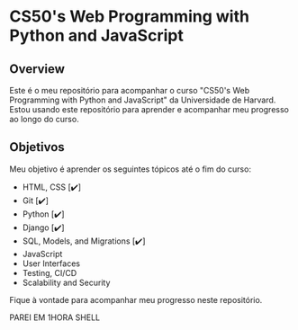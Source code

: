 # CS50's Web Programming with Python and JavaScript

## Overview
Este é o meu repositório para acompanhar o curso "CS50's Web Programming with Python and JavaScript" da Universidade de Harvard. Estou usando este repositório para aprender e acompanhar meu progresso ao longo do curso.
  
## Objetivos
Meu objetivo é aprender os seguintes tópicos até o fim do curso:
- HTML, CSS [✔️]
- Git [✔️]
- Python [✔️]
- Django [✔️]
- SQL, Models, and Migrations [✔️]
- JavaScript
- User Interfaces
- Testing, CI/CD
- Scalability and Security

Fique à vontade para acompanhar meu progresso neste repositório.


PAREI EM 1HORA SHELL
